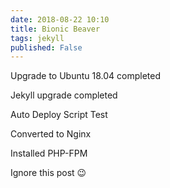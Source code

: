 ```yaml
---
date: 2018-08-22 10:10
title: Bionic Beaver
tags: jekyll
published: False
---
```


Upgrade to Ubuntu 18.04 completed

Jekyll upgrade completed

Auto Deploy Script Test

Converted to Nginx 

Installed PHP-FPM

Ignore this post 😉
